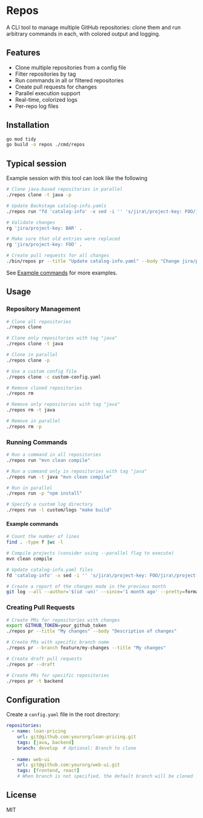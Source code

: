 # Repos

A CLI tool to manage multiple GitHub repositories: clone them and run arbitrary commands in each, with colored output and logging.

## Features

- Clone multiple repositories from a config file
- Filter repositories by tag
- Run commands in all or filtered repositories
- Create pull requests for changes
- Parallel execution support
- Real-time, colorized logs
- Per-repo log files

## Installation

```sh
go mod tidy
go build -o repos ./cmd/repos
```

## Typical session

Example session with this tool can look like the following

```sh
# Clone java-based repositories in parallel
./repos clone -t java -p

# Update Backstage catalog-info.yamls
./repos run "fd 'catalog-info' -x sed -i '' 's/jira\/project-key: FOO/jira\/project-key: BAR/g' {}"

# Validate changes
rg 'jira/project-key: BAR' .

# Make sure that old entries were replaced
rg 'jira/project-key: FOO' .

# Create pull requests for all changes
./bin/repos pr --title "Update catalog-info.yaml" --body "Change jira/project-key to BAR"
```

See [Example commands](#example-commands) for more examples.

## Usage

### Repository Management

```sh
# Clone all repositories
./repos clone

# Clone only repositories with tag "java"
./repos clone -t java

# Clone in parallel
./repos clone -p

# Use a custom config file
./repos clone -c custom-config.yaml

# Remove cloned repositories
./repos rm

# Remove only repositories with tag "java"
./repos rm -t java

# Remove in parallel
./repos rm -p
```

### Running Commands

```sh
# Run a command in all repositories
./repos run "mvn clean compile"

# Run a command only in repositories with tag "java"
./repos run -t java "mvn clean compile"

# Run in parallel
./repos run -p "npm install"

# Specify a custom log directory
./repos run -l custom/logs "make build"
```

#### Example commands

```sh
# Count the number of lines
find . -type f |wc -l

# Compile projects (consider using --parallel flag to execute)
mvn clean compile

# Update catalog-info.yaml files
fd 'catalog-info' -x sed -i '' 's/jira\/project-key: FOO/jira\/project-key: BAR/g' {}

# Create a report of the changes made in the previous month
git log --all --author='$(id -un)' --since='1 month ago' --pretty=format:'%h %an %ad %s' --date=short
```

### Creating Pull Requests

```sh
# Create PRs for repositories with changes
export GITHUB_TOKEN=your_github_token
./repos pr --title "My changes" --body "Description of changes"

# Create PRs with specific branch name
./repos pr --branch feature/my-changes --title "My changes"

# Create draft pull requests
./repos pr --draft

# Create PRs for specific repositories
./repos pr -t backend
```

## Configuration

Create a `config.yaml` file in the root directory:

```yaml
repositories:
  - name: loan-pricing
    url: git@github.com:yourorg/loan-pricing.git
    tags: [java, backend]
    branch: develop  # Optional: Branch to clone
  
  - name: web-ui
    url: git@github.com:yourorg/web-ui.git
    tags: [frontend, react]
    # When branch is not specified, the default branch will be cloned
```

## License

MIT